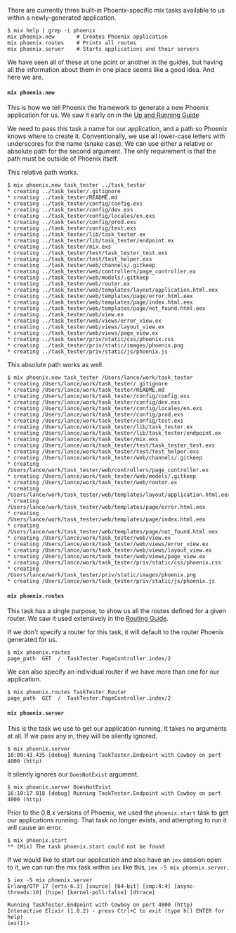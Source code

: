 There are currently three built-in Phoenix-specific mix tasks available to us within a newly-generated application.

```console
$ mix help | grep -i phoenix
mix phoenix.new       # Creates Phoenix application
mix phoenix.routes    # Prints all routes
mix phoenix.server    # Starts applications and their servers
```
We have seen all of these at one point or another in the guides, but having all the information about them in one place seems like a good idea. And here we are.

#### `mix phoenix.new`

This is how we tell Phoenix the framework to generate a new Phoenix application for us. We saw it early on in the [Up and Running Guide](http://www.phoenixframework.org/docs/up-and-running)

We need to pass this task a name for our application, and a path so Phoenix knows where to create it. Conventionally, we use all lower-case letters with underscores for the name (snake case). We can use either a relative or absolute path for the second argument. The only requirement is that the path must be outside of Phoenix itself.

This relative path works.

```console
$ mix phoenix.new task_tester ../task_tester
* creating ../task_tester/.gitignore
* creating ../task_tester/README.md
* creating ../task_tester/config/config.exs
* creating ../task_tester/config/dev.exs
* creating ../task_tester/config/locales/en.exs
* creating ../task_tester/config/prod.exs
* creating ../task_tester/config/test.exs
* creating ../task_tester/lib/task_tester.ex
* creating ../task_tester/lib/task_tester/endpoint.ex
* creating ../task_tester/mix.exs
* creating ../task_tester/test/task_tester_test.exs
* creating ../task_tester/test/test_helper.exs
* creating ../task_tester/web/channels/.gitkeep
* creating ../task_tester/web/controllers/page_controller.ex
* creating ../task_tester/web/models/.gitkeep
* creating ../task_tester/web/router.ex
* creating ../task_tester/web/templates/layout/application.html.eex
* creating ../task_tester/web/templates/page/error.html.eex
* creating ../task_tester/web/templates/page/index.html.eex
* creating ../task_tester/web/templates/page/not_found.html.eex
* creating ../task_tester/web/view.ex
* creating ../task_tester/web/views/error_view.ex
* creating ../task_tester/web/views/layout_view.ex
* creating ../task_tester/web/views/page_view.ex
* creating ../task_tester/priv/static/css/phoenix.css
* creating ../task_tester/priv/static/images/phoenix.png
* creating ../task_tester/priv/static/js/phoenix.js
```
This absolute path works as well.

```console
$ mix phoenix.new task_tester /Users/lance/work/task_tester
* creating /Users/lance/work/task_tester/.gitignore
* creating /Users/lance/work/task_tester/README.md
* creating /Users/lance/work/task_tester/config/config.exs
* creating /Users/lance/work/task_tester/config/dev.exs
* creating /Users/lance/work/task_tester/config/locales/en.exs
* creating /Users/lance/work/task_tester/config/prod.exs
* creating /Users/lance/work/task_tester/config/test.exs
* creating /Users/lance/work/task_tester/lib/task_tester.ex
* creating /Users/lance/work/task_tester/lib/task_tester/endpoint.ex
* creating /Users/lance/work/task_tester/mix.exs
* creating /Users/lance/work/task_tester/test/task_tester_test.exs
* creating /Users/lance/work/task_tester/test/test_helper.exs
* creating /Users/lance/work/task_tester/web/channels/.gitkeep
* creating /Users/lance/work/task_tester/web/controllers/page_controller.ex
* creating /Users/lance/work/task_tester/web/models/.gitkeep
* creating /Users/lance/work/task_tester/web/router.ex
* creating /Users/lance/work/task_tester/web/templates/layout/application.html.eex
* creating /Users/lance/work/task_tester/web/templates/page/error.html.eex
* creating /Users/lance/work/task_tester/web/templates/page/index.html.eex
* creating /Users/lance/work/task_tester/web/templates/page/not_found.html.eex
* creating /Users/lance/work/task_tester/web/view.ex
* creating /Users/lance/work/task_tester/web/views/error_view.ex
* creating /Users/lance/work/task_tester/web/views/layout_view.ex
* creating /Users/lance/work/task_tester/web/views/page_view.ex
* creating /Users/lance/work/task_tester/priv/static/css/phoenix.css
* creating /Users/lance/work/task_tester/priv/static/images/phoenix.png
* creating /Users/lance/work/task_tester/priv/static/js/phoenix.js
```

#### `mix phoenix.routes`

This task has a single purpose, to show us all the routes defined for a given router. We saw it used extensively in the [Routing Guide](http://www.phoenixframework.org/docs/routing).

If we don't specify a router for this task, it will default to the router Phoenix generated for us.

```console
$ mix phoenix.routes
page_path  GET  /  TaskTester.PageController.index/2
```
We can also specify an individual router if we have more than one for our application.

```console
$ mix phoenix.routes TaskTester.Router
page_path  GET  /  TaskTester.PageController.index/2
```

#### `mix phoenix.server`

This is the task we use to get our application running. It takes no arguments at all. If we pass any in, they will be silently ignored.

```console
$ mix phoenix.server
16:09:43.435 [debug] Running TaskTester.Endpoint with Cowboy on port 4000 (http)
```
It silently ignores our `DoesNotExist` argument.

```console
$ mix phoenix.server DoesNotExist
16:10:17.018 [debug] Running TaskTester.Endpoint with Cowboy on port 4000 (http)
```
Prior to the 0.8.x versions of Phoenix, we used the `phoenix.start` task to get our applications running. That task no longer exists, and attempting to run it will cause an error.

```console
$ mix phoenix.start
** (Mix) The task phoenix.start could not be found
```
If we would like to start our application and also have an `iex` session open to it, we can run the mix task within `iex` like this, `iex -S mix phoenix.server`.

```console
$ iex -S mix phoenix.server
Erlang/OTP 17 [erts-6.3] [source] [64-bit] [smp:4:4] [async-threads:10] [hipe] [kernel-poll:false] [dtrace]

Running TaskTester.Endpoint with Cowboy on port 4000 (http)
Interactive Elixir (1.0.2) - press Ctrl+C to exit (type h() ENTER for help)
iex(1)>
```
